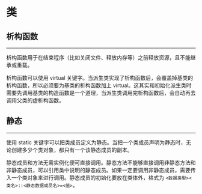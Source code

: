 # 类

## 析构函数

---

析构函数用于在结束程序（比如关闭文件、释放内存等）之前释放资源，且不能继承或重载。

析构函数可以使用 virtual 关键字。当派生类实现了析构函数后，会覆盖掉基类的析构函数，所以必须要为基类的析构函数加上 virtual。这其实和初始化派生类时需要先调用基类的构造函数是一个道理，当派生类调用完析构函数后，会自动再去调用父类的虚析构函数。

## 静态

---

使用 static 关键字可以把类成员定义为静态。当把一个类成员声明为静态时，无论创建多少个类对象，都只有一个该静态成员的副本。

静态成员和方法无需实例化便可直接调用。静态方法不能够直接调用非静态方法和非静态成员，可以引用类中说明的静态成员。如果一定要调用非静态成员，需要传入一个类对象来进行调用。静态成员的初始化要放在类体外，格式为 `<数据类型><类名>::<静态数据成员名>=<值>`。